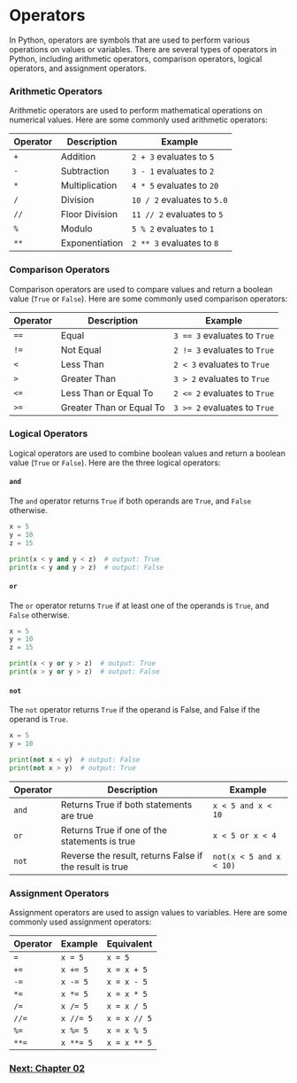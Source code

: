 # Operators

In Python, operators are symbols that are used to perform various operations on values or variables. There are several types of operators in Python, including arithmetic operators, comparison operators, logical operators, and assignment operators.

### Arithmetic Operators

Arithmetic operators are used to perform mathematical operations on numerical values. Here are some commonly used arithmetic operators:

| Operator | Description    | Example                     |
| -------- | -------------- | --------------------------- |
| `+`      | Addition       | `2 + 3` evaluates to `5`    |
| `-`      | Subtraction    | `3 - 1` evaluates to `2`    |
| `*`      | Multiplication | `4 * 5` evaluates to `20`   |
| `/`      | Division       | `10 / 2` evaluates to `5.0` |
| `//`     | Floor Division | `11 // 2` evaluates to `5`  |
| `%`      | Modulo         | `5 % 2` evaluates to `1`    |
| `**`     | Exponentiation | `2 ** 3` evaluates to `8`   |

### Comparison Operators

Comparison operators are used to compare values and return a boolean value (`True` or `False`). Here are some commonly used comparison operators:

| Operator | Description              | Example                      |
| -------- | ------------------------ | ---------------------------- |
| `==`     | Equal                    | `3 == 3` evaluates to `True` |
| `!=`     | Not Equal                | `2 != 3` evaluates to `True` |
| `<`      | Less Than                | `2 < 3` evaluates to `True`  |
| `>`      | Greater Than             | `3 > 2` evaluates to `True`  |
| `<=`     | Less Than or Equal To    | `2 <= 2` evaluates to `True` |
| `>=`     | Greater Than or Equal To | `3 >= 2` evaluates to `True` |

### Logical Operators

Logical operators are used to combine boolean values and return a boolean value (`True` or `False`). Here are the three logical operators:

#### `and`

The `and` operator returns `True` if both operands are `True`, and `False` otherwise.

```python
x = 5
y = 10
z = 15

print(x < y and y < z)  # output: True
print(x < y and y > z)  # output: False
```

#### `or`

The `or` operator returns `True` if at least one of the operands is `True`, and `False` otherwise.

```python
x = 5
y = 10
z = 15

print(x < y or y > z)  # output: True
print(x > y or y > z)  # output: False
```

#### `not`

The `not` operator returns `True` if the operand is False, and False if the operand is `True`.

```python
x = 5
y = 10

print(not x < y)  # output: False
print(not x > y)  # output: True
```

| Operator | Description                                             | Example                 |
| -------- | ------------------------------------------------------- | ----------------------- |
| `and`    | Returns True if both statements are true                | `x < 5 and x < 10`      |
| `or`     | Returns True if one of the statements is true           | `x < 5 or x < 4`        |
| `not`    | Reverse the result, returns False if the result is true | `not(x < 5 and x < 10)` |

### Assignment Operators

Assignment operators are used to assign values to variables. Here are some commonly used assignment operators:

| Operator | Example   | Equivalent   |
| -------- | --------- | ------------ |
| `=`      | `x = 5`   | `x = 5`      |
| `+=`     | `x += 5`  | `x = x + 5`  |
| `-=`     | `x -= 5`  | `x = x - 5`  |
| `*=`     | `x *= 5`  | `x = x * 5`  |
| `/=`     | `x /= 5`  | `x = x / 5`  |
| `//=`    | `x //= 5` | `x = x // 5` |
| `%=`     | `x %= 5`  | `x = x % 5`  |
| `**=`    | `x **= 5` | `x = x ** 5` |

### [Next: Chapter 02](../02-Variables-and-Data-Types/01-INTRO.MD)
